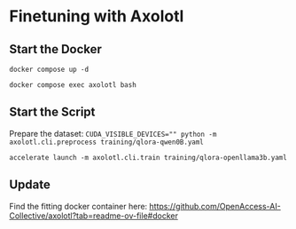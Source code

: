# Finetuning with Axolotl

## Start the Docker

`docker compose up -d`

`docker compose exec axolotl bash`  

## Start the Script
Prepare the dataset:
`CUDA_VISIBLE_DEVICES="" python -m axolotl.cli.preprocess training/qlora-qwen0B.yaml`


`accelerate launch -m axolotl.cli.train training/qlora-openllama3b.yaml`

## Update

Find the fitting docker container here: https://github.com/OpenAccess-AI-Collective/axolotl?tab=readme-ov-file#docker
